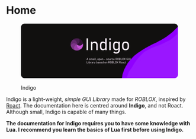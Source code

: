 # Home

<figure><img src=".gitbook/assets/image (1).png" alt=""><figcaption><p>Indigo</p></figcaption></figure>

Indigo is a light-weight, _simple GUI Library_ made for _ROBLOX_, inspired by [Roact](https://roblox.github.io/roact/). The documentation here is centred around **Indigo**, and not Roact. Although small, Indigo is capable of many things.



**The documentation for Indigo requires you to have some knowledge with Lua. I recommend you learn the basics of Lua first before using Indigo.**
